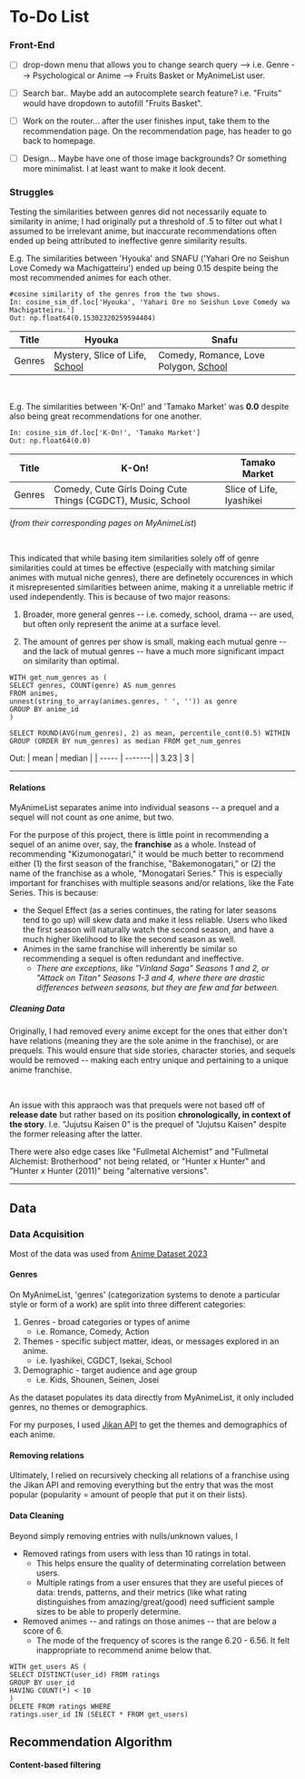 # To-Do List

### Front-End
- [ ] drop-down menu that allows you to change search query --> i.e. Genre --> Psychological or Anime --> Fruits Basket or MyAnimeList user.

- [ ] Search bar.. Maybe add an autocomplete search feature? i.e. "Fruits" would have dropdown to autofill "Fruits Basket".

- [ ] Work on the router... after the user finishes input, take them to the recommendation page. On the recommendation page, has header to go back to homepage.

- [ ] Design... Maybe have one of those image backgrounds? Or something more minimalist. I at least want to make it look decent. 

### Struggles

Testing the similarities between genres did not necessarily equate to similarity in anime; I had originally put a threshold of .5 to 
filter out what I assumed to be irrelevant anime, but inaccurate recommendations often ended up being attributed to ineffective genre similarity results.

E.g.
The similarities between 'Hyouka' and SNAFU ('Yahari Ore no Seishun Love Comedy wa Machigatteiru') ended up being 0.15 despite being the most recommended animes for each other.

```
#cosine similarity of the genres from the two shows.
In: cosine_sim_df.loc['Hyouka', 'Yahari Ore no Seishun Love Comedy wa Machigatteiru.'] 
Out: np.float64(0.15302320259594404)
```
| Title | Hyouka | Snafu |
| --- | --- | --- |
| Genres | Mystery, Slice of Life, <ins>School</ins> | Comedy, Romance, Love Polygon, <ins>School</ins> |

<br>

E.g.
The similarities between 'K-On!' and 'Tamako Market' was **0.0** despite also being great recommendations for one another.

```
In: cosine_sim_df.loc['K-On!', 'Tamako Market']
Out: np.float64(0.0)
```
| Title | K-On! | Tamako Market |
| --- | --- | --- |
| Genres | Comedy, Cute Girls Doing Cute Things (CGDCT), Music, School | Slice of Life, Iyashikei |

(*from their corresponding pages on MyAnimeList*)

<br>

  This indicated that while basing item similarities solely off of genre similarities could at times be effective (especially with matching similar animes with mutual niche genres), there are definetely occurences in which it misrepresented similarities between anime, making it a unreliable metric if used independently. This is because of two major reasons:

1. Broader, more general genres -- i.e. comedy, school, drama --  are used, but often only represent the anime at a surface level.

2. The amount of genres per show is small, making each mutual genre -- and the lack of mutual genres -- have a much more significant impact on similarity than optimal.

```
WITH get_num_genres as (
SELECT genres, COUNT(genre) AS num_genres
FROM animes,
unnest(string_to_array(animes.genres, ' ', '')) as genre
GROUP BY anime_id
)

SELECT ROUND(AVG(num_genres), 2) as mean, percentile_cont(0.5) WITHIN GROUP (ORDER BY num_genres) as median FROM get_num_genres
```
Out:
| mean | median |
| ----- | -------|
| 3.23 | 3 |

---
#### Relations

MyAnimeList separates anime into individual seasons -- a prequel and a sequel will not count as one anime, but two. 
<br>

For the purpose of this project, there is little point in recommending a sequel of an anime over, say, the **franchise** as a whole. Instead of recommending "Kizumonogatari," it would be much better to recommend either (1) the first season of the franchise, "Bakemonogatari," or (2) the name of the franchise as a whole, "Monogatari Series." This is especially important for franchises with multiple seasons and/or relations, like the Fate Series. This is because:

- the Sequel Effect (as a series continues, the rating for later seasons tend to go up) will skew data and make it less reliable. Users who liked the first season will naturally watch the second season, and have a much higher likelihood to like the second season as well.
- Animes in the same franchise will inherently be similar so recommending a sequel is often redundant and ineffective.
    - _There are exceptions, like "Vinland Saga" Seasons 1 and 2, or "Attack on Titan" Seasons 1-3 and 4, where there are drastic differences between seasons, but they are few and far between._

 ##### Cleaning Data

 Originally, I had removed every anime except for the ones that either don't have relations (meaning they are the sole anime in the franchise), or are prequels. This would ensure that side stories, character stories, and sequels would be removed -- making each entry unique and pertaining to a unique anime franchise.

<br>

An issue with this appraoch was that prequels were not based off of **release date** but rather based on its position **chronologically, in context of the story**. I.e. "Jujutsu Kaisen 0" is the prequel of "Jujutsu Kaisen" despite the former releasing after the latter.

There were also edge cases like "Fullmetal Alchemist" and "Fullmetal Alchemist: Brotherhood" not being related, or "Hunter x Hunter" and "Hunter x Hunter (2011)" being "alternative versions". 

---
## Data

### Data Acquisition

Most of the data was used from [Anime Dataset 2023](https://www.kaggle.com/datasets/dbdmobile/myanimelist-dataset/data?select=anime-dataset-2023.csv)

#### Genres

On MyAnimeList, 'genres' (categorization systems to denote a particular style or form of a work) are split into three different categories:

1. Genres - broad categories or types of anime
    - i.e. Romance, Comedy, Action
2. Themes - specific subject matter, ideas, or messages explored in an anime.
    - i.e. Iyashikei, CGDCT, Isekai, School
3. Demographic - target audience and age group
    - i.e. Kids, Shounen, Seinen, Josei

As the dataset populates its data directly from MyAnimeList, it only included genres, no themes or demographics.

For my purposes, I used [Jikan API](https://jikan.moe/) to get the themes and demographics of each anime.

#### Removing relations

Ultimately, I relied on recursively checking all relations of a franchise using the Jikan API and removing everything but the entry that was the most popular (popularity = amount of people that put it on their lists).

#### Data Cleaning

Beyond simply removing entries with nulls/unknown values, I

- Removed ratings from users with less than 10 ratings in total.
  - This helps ensure the quality of determinating correlation between users.
  - Multiple ratings from a user ensures that they are useful pieces of data: trends, patterns, and their metrics (like what rating distinguishes from amazing/great/good) need sufficient sample sizes to be able to properly determine.
- Removed animes -- and ratings on those animes -- that are below a score of 6.
  - The mode of the frequency of scores is the range 6.20 - 6.56. It felt inappropriate to recommend anime below that.
```
WITH get_users AS (
SELECT DISTINCT(user_id) FROM ratings
GROUP BY user_id
HAVING COUNT(*) < 10
)
DELETE FROM ratings WHERE
ratings.user_id IN (SELECT * FROM get_users)
```
## Recommendation Algorithm

#### Content-based filtering






